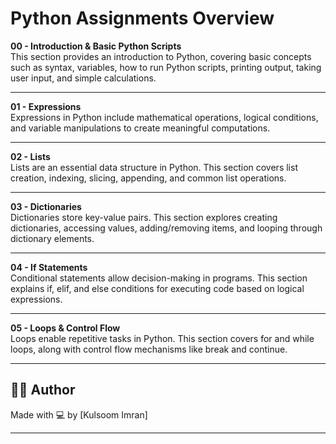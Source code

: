 # Python Assignments Overview

**00 - Introduction & Basic Python Scripts**  
This section provides an introduction to Python, covering basic concepts such as syntax, variables, how to run Python scripts, printing output, taking user input, and simple calculations.

---

**01 - Expressions**  
Expressions in Python include mathematical operations, logical conditions, and variable manipulations to create meaningful computations.

---

**02 - Lists**  
Lists are an essential data structure in Python. This section covers list creation, indexing, slicing, appending, and common list operations.

---

**03 - Dictionaries**  
Dictionaries store key-value pairs. This section explores creating dictionaries, accessing values, adding/removing items, and looping through dictionary elements.

---

**04 - If Statements**  
Conditional statements allow decision-making in programs. This section explains if, elif, and else conditions for executing code based on logical expressions.

---

**05 - Loops & Control Flow**  
Loops enable repetitive tasks in Python. This section covers for and while loops, along with control flow mechanisms like break and continue.

---

## 👨‍💻 Author

Made with 💻 by [Kulsoom Imran]

---